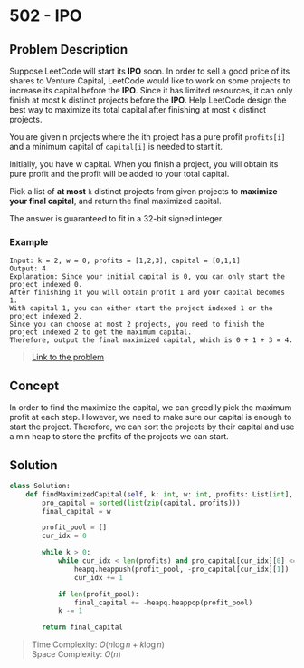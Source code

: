 # 502 - IPO

## Problem Description

Suppose LeetCode will start its **IPO** soon. In order to sell a good price of its shares to Venture Capital, LeetCode would like to work on some projects to increase its capital before the **IPO**. Since it has limited resources, it can only finish at most k distinct projects before the **IPO**. Help LeetCode design the best way to maximize its total capital after finishing at most k distinct projects.

You are given n projects where the ith project has a pure profit `profits[i]` and a minimum capital of `capital[i]` is needed to start it.

Initially, you have w capital. When you finish a project, you will obtain its pure profit and the profit will be added to your total capital.

Pick a list of **at most** `k` distinct projects from given projects to **maximize your final capital**, and return the final maximized capital.

The answer is guaranteed to fit in a 32-bit signed integer.

### Example

```text
Input: k = 2, w = 0, profits = [1,2,3], capital = [0,1,1]
Output: 4
Explanation: Since your initial capital is 0, you can only start the project indexed 0.
After finishing it you will obtain profit 1 and your capital becomes 1.
With capital 1, you can either start the project indexed 1 or the project indexed 2.
Since you can choose at most 2 projects, you need to finish the project indexed 2 to get the maximum capital.
Therefore, output the final maximized capital, which is 0 + 1 + 3 = 4.
```

> [Link to the problem](https://leetcode.com/problems/ipo/)

## Concept

In order to find the maximize the capital, we can greedily pick the maximum profit at each step. However, we need to make sure our capital is enough to start the project. Therefore, we can sort the projects by their capital and use a min heap to store the profits of the projects we can start.

## Solution

```python
class Solution:
    def findMaximizedCapital(self, k: int, w: int, profits: List[int], capital: List[int]) -> int:
        pro_capital = sorted(list(zip(capital, profits)))
        final_capital = w

        profit_pool = []
        cur_idx = 0

        while k > 0:
            while cur_idx < len(profits) and pro_capital[cur_idx][0] <= final_capital:
                heapq.heappush(profit_pool, -pro_capital[cur_idx][1])
                cur_idx += 1

            if len(profit_pool):
                final_capital += -heapq.heappop(profit_pool)
            k -= 1

        return final_capital
```

> Time Complexity: $O(n \log n + k \log n)$ \
> Space Complexity: $O(n)$
